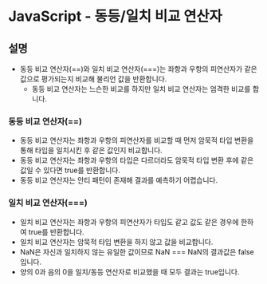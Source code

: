 # JavaScript - 동등/일치 비교 연산자

## 설명

- 동등 비교 연산자(==)와 일치 비교 연산자(===)는 좌항과 우항의 피연산자가 같은 값으로 평가되는지 비교해 불리언 값을 반환합니다.
  - 동등 비교 연산자는 느슨한 비교를 하지만 일치 비교 연산자는 엄격한 비교를 합니다.

### 동등 비교 연산자(==)

- 동등 비교 연산자는 좌항과 우항의 피연산자를 비교할 때 먼저 암묵적 타입 변환을 통해 타입을 일치시킨 후 같은 값인지 비교합니다.
- 동등 비교 연산자는 좌항과 우항의 타입은 다르더라도 암묵적 타입 변환 후에 같은 값일 수 있다면 true를 반환합니다.
- 동등 비교 연산자는 안티 패턴이 존재해 결과를 예측하기 어렵습니다.

### 일치 비교 연산자(===)

- 일치 비교 연산자는 좌항과 우항의 피연산자가 타입도 같고 값도 같은 경우에 한하여 true를 반환합니다.
- 일치 비교 연산자는 암묵적 타입 변환을 하지 않고 값을 비교합니다.
- NaN은 자신과 일치하지 않는 유일한 값이므로 NaN === NaN의 결과값은 false입니다.
- 양의 0과 음의 0을 일치/동등 연산자로 비교했을 때 모두 결과는 true입니다.

